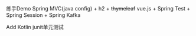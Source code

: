 练手Demo 
Spring MVC(java config) + h2 + ~~thymeleaf~~ vue.js + Spring Test + Spring Session + Spring Kafka

Add Kotlin junit单元测试